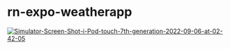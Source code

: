 # rn-expo-weatherapp
<a href="https://imgbb.com/"><img src="https://i.ibb.co/xhbQkGv/Simulator-Screen-Shot-i-Pod-touch-7th-generation-2022-09-06-at-02-42-05.png" alt="Simulator-Screen-Shot-i-Pod-touch-7th-generation-2022-09-06-at-02-42-05" border="0" /></a>

